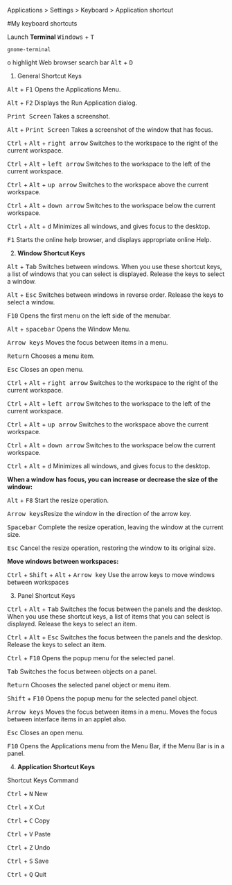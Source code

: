 Applications > Settings > Keyboard > Application shortcut

#My keyboard shortcuts

Launch **Terminal** <kbd>Windows</kbd> + <kbd>T</kbd>

    gnome-terminal

o highlight Web browser search bar <kbd>Alt</kbd> + <kbd>D</kbd>

 

 1. General Shortcut Keys

<kbd>Alt</kbd> + <kbd>F1</kbd>    Opens the Applications Menu.

<kbd>Alt</kbd> + <kbd>F2</kbd>    Displays the Run Application dialog.

<kbd>Print Screen</kbd>           Takes a screenshot.

<kbd>Alt</kbd> + <kbd>Print Screen</kbd> Takes a screenshot of the window that has focus.

<kbd>Ctrl</kbd> + <kbd>Alt</kbd> + <kbd>right arrow</kbd> Switches to the workspace to the right of the current workspace.

<kbd>Ctrl</kbd> + <kbd>Alt</kbd> + <kbd>left arrow</kbd> Switches to the workspace to the left of the current workspace.

<kbd>Ctrl</kbd> + <kbd>Alt</kbd> + <kbd>up arrow</kbd> Switches to the workspace above the current workspace.

<kbd>Ctrl</kbd> + <kbd>Alt</kbd> + <kbd>down arrow</kbd> Switches to the workspace below the current workspace.

<kbd>Ctrl</kbd> + <kbd>Alt</kbd> + <kbd>d</kbd> Minimizes all windows, and gives focus to the desktop.

<kbd>F1</kbd> Starts the online help browser, and displays appropriate online Help.

2. **Window Shortcut Keys**

<kbd>Alt</kbd> + <kbd>Tab</kbd> Switches between windows. When you use these shortcut keys, a list of windows that you can select is displayed. Release the keys to select a window.

<kbd>Alt</kbd> + <kbd>Esc</kbd> Switches between windows in reverse order. Release the keys to select a window.

<kbd>F10</kbd> Opens the first menu on the left side of the menubar.

<kbd>Alt</kbd> + <kbd>spacebar</kbd> Opens the Window Menu.

<kbd>Arrow keys</kbd> Moves the focus between items in a menu.

<kbd>Return</kbd> Chooses a menu item.

<kbd>Esc</kbd> Closes an open menu.

<kbd>Ctrl</kbd> + <kbd>Alt</kbd> + <kbd>right arrow</kbd> Switches to the workspace to the right of the current workspace.

<kbd>Ctrl</kbd> + <kbd>Alt</kbd> + <kbd>left arrow</kbd> Switches to the workspace to the left of the current workspace.

<kbd>Ctrl</kbd> + <kbd>Alt</kbd> + <kbd>up arrow</kbd> Switches to the workspace above the current workspace.

<kbd>Ctrl</kbd> + <kbd>Alt</kbd> + <kbd>down arrow</kbd> Switches to the workspace below the current workspace.

<kbd>Ctrl</kbd> + <kbd>Alt</kbd> + <kbd>d</kbd> Minimizes all windows, and gives focus to the desktop.

**When a window has focus, you can increase or decrease the size of the window:**

<kbd>Alt</kbd> + <kbd>F8</kbd> Start the resize operation.

<kbd>Arrow keys</kbd>Resize the window in the direction of the arrow key.

<kbd>Spacebar</kbd> Complete the resize operation, leaving the window at the current size.

<kbd>Esc</kbd> Cancel the resize operation, restoring the window to its original size.

**Move windows between workspaces:**

<kbd>Ctrl</kbd> + <kbd>Shift</kbd> + <kbd>Alt</kbd> + <kbd>Arrow key</kbd> Use the arrow keys to move windows between workspaces

3. Panel Shortcut Keys

<kbd>Ctrl</kbd> + <kbd>Alt</kbd> + <kbd>Tab</kbd> Switches the focus between the panels and the desktop. When you use these shortcut keys, a list of items that you can select is displayed. Release the keys to select an item.

<kbd>Ctrl</kbd> + <kbd>Alt</kbd> + <kbd>Esc</kbd> Switches the focus between the panels and the desktop. Release the keys to select an item.

<kbd>Ctrl</kbd> + <kbd>F10</kbd> Opens the popup menu for the selected panel.

<kbd>Tab</kbd> Switches the focus between objects on a panel.

<kbd>Return</kbd> Chooses the selected panel object or menu item.

<kbd>Shift</kbd> + <kbd>F10</kbd> Opens the popup menu for the selected panel object.

<kbd>Arrow keys</kbd> Moves the focus between items in a menu. Moves the focus between interface items in an applet also.

<kbd>Esc</kbd> Closes an open menu.

<kbd>F10</kbd> Opens the Applications menu from the Menu Bar, if the Menu Bar is in a panel.

 

4. **Application Shortcut Keys**

Shortcut Keys       Command

<kbd>Ctrl</kbd> + <kbd>N</kbd>    New

<kbd>Ctrl</kbd> + <kbd>X</kbd>    Cut

<kbd>Ctrl</kbd> + <kbd>C</kbd>    Copy

<kbd>Ctrl</kbd> + <kbd>V</kbd>    Paste

<kbd>Ctrl</kbd> + <kbd>Z</kbd>    Undo

<kbd>Ctrl</kbd> + <kbd>S</kbd>    Save

<kbd>Ctrl</kbd> + <kbd>Q</kbd>    Quit
